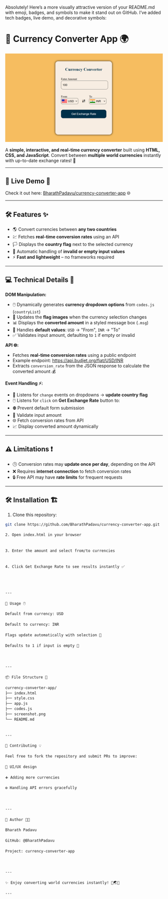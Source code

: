 Absolutely! Here’s a more visually attractive version of your README.md with emoji, badges, and symbols to make it stand out on GitHub. I’ve added tech badges, live demo, and decorative symbols:

# 💱 Currency Converter App 🌍

![Screenshot](./screenshot.png)

A **simple, interactive, and real-time currency converter** built using **HTML, CSS, and JavaScript**. Convert between **multiple world currencies** instantly with up-to-date exchange rates! 💸

---

## 🚀 Live Demo 🎯

Check it out here: [BharathPadavu/currency-converter-app](https://BharathPadavu.github.io/currency-converter-app/) 🌐

---

## 🛠 Features ✨

- 🌎 Convert currencies between **any two countries**  
- 💹 Fetches **real-time conversion rates** using an API  
- 🏳️ Displays the **country flag** next to the selected currency  
- 🔢 Automatic handling of **invalid or empty input values**  
- ⚡ **Fast and lightweight** – no frameworks required  

---

## 💻 Technical Details 🧩

**DOM Manipulation:**  
- 🖱️ Dynamically generates **currency dropdown options** from `codes.js` (`countryList`)  
- 🏴 Updates the **flag images** when the currency selection changes  
- 📊 Displays the **converted amount** in a styled message box (`.msg`)  
- 🎯 Handles **default values**: `USD` → "From", `INR` → "To"  
- ✅ Validates input amount, defaulting to `1` if empty or invalid  

**API 🌐:**  
- Fetches **real-time conversion rates** using a public endpoint  
- Example endpoint: https://api.budjet.org/fiat/USD/INR
- Extracts `conversion_rate` from the JSON response to calculate the converted amount 💰    

**Event Handling ⚡:**  
- 🔄 Listens for `change` events on dropdowns → **update country flag**  
- 🖱️ Listens for `click` on **Get Exchange Rate** button to:  
- ⛔ Prevent default form submission  
- 📝 Validate input amount  
- 🌐 Fetch conversion rates from API  
- 📈 Display converted amount dynamically  

---

## ⚠️ Limitations ❗

- 🕒 Conversion rates may **update once per day**, depending on the API  
- ❌ Requires **internet connection** to fetch conversion rates  
- 🔒 Free API may have **rate limits** for frequent requests  

---

## 🛠 Installation 🏗️

1. Clone this repository:

```bash
git clone https://github.com/BharathPadavu/currency-converter-app.git

2. Open index.html in your browser


3. Enter the amount and select from/to currencies


4. Click Get Exchange Rate to see results instantly ✅




---

🔧 Usage 🖱️

Default from currency: USD

Default to currency: INR

Flags update automatically with selection 🏴

Defaults to 1 if input is empty 🔢



---

📦 File Structure 📁

currency-converter-app/
├── index.html
├── style.css
├── app.js
├── codes.js
├── screenshot.png
└── README.md


---

🤝 Contributing 💡

Feel free to fork the repository and submit PRs to improve:

🎨 UI/UX design

➕ Adding more currencies

⚙️ Handling API errors gracefully



---

📌 Author 👨‍💻

Bharath Padavu

GitHub: @BharathPadavu

Project: currency-converter-app



---

✨ Enjoy converting world currencies instantly! 💸🌏✨

---



